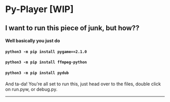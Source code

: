 # Py-Player [WIP]


## I want to run this piece of junk, but how??
#### Well basically you just do
#### `python3 -m pip install pygame==2.1.0`
#### `python3 -m pip install ffmpeg-python`
#### `python3 -m pip install pydub`

And ta-da! You're all set to run this, just head over to the files, double click on run.pyw, or debug.py.

___
